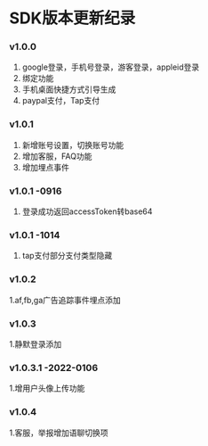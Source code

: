 
# SDK版本更新纪录 
### v1.0.0

1. google登录，手机号登录，游客登录，appleid登录
2. 绑定功能
3. 手机桌面快捷方式引导生成
4. paypal支付，Tap支付

### v1.0.1
1. 新增账号设置，切换账号功能
2. 增加客服，FAQ功能
3. 增加埋点事件

### v1.0.1 -0916
1. 登录成功返回accessToken转base64

### v1.0.1 -1014
1. tap支付部分支付类型隐藏


### v1.0.2
1.af,fb,ga广告追踪事件埋点添加

### v1.0.3
1.静默登录添加

### v1.0.3.1 -2022-0106
1.增用户头像上传功能

### v1.0.4
1.客服，举报增加语聊切换项
